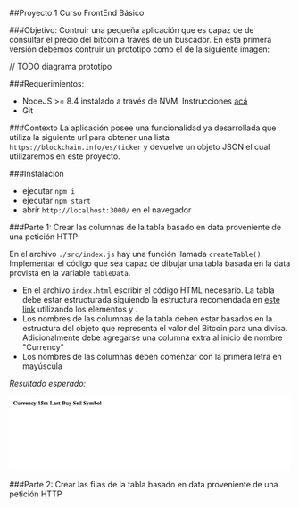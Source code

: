 ##Proyecto 1 Curso FrontEnd Básico

###Objetivo:
Contruir una pequeña aplicación que es capaz de de consultar el precio del bitcoin
a través de un buscador. En esta primera versión debemos contruir un prototipo como el de la siguiente imagen:

// TODO diagrama prototipo

###Requerimientos:
- NodeJS >= 8.4 instalado a través de NVM. Instrucciones [acá](docs/nvm-install.md)
- Git

###Contexto
La aplicación posee una funcionalidad ya desarrollada que utiliza la siguiente url para obtener una lista `https://blockchain.info/es/ticker` y devuelve un objeto JSON el cual utilizaremos en este proyecto.

###Instalación
- ejecutar `npm i`
- ejecutar `npm start`
- abrir `http://localhost:3000/` en el navegador

###Parte 1: Crear las columnas de la tabla basado en data proveniente de una petición HTTP

En el archivo `./src/index.js` hay una función llamada `createTable()`. Implementar el código que sea capaz de dibujar una tabla basada en la data provista en la variable `tableData`.

- En el archivo `index.html` escribir el código HTML necesario. La tabla debe estar estructurada siguiendo la estructura recomendada en [este link](https://www.w3schools.com/tags/tag_thead.asp) utilizando los elementos <thead> y <th>. 
- Los nombres de las columnas de la tabla deben estar basados en la estructura del objeto que representa el valor del Bitcoin para una divisa. Adicionalmente debe agregarse una columna extra al inicio de nombre "Currency"
- Los nombres de las columnas deben comenzar con la primera letra en mayúscula

*Resultado esperado:*

![Alt text](docs/part1/img.png?raw=true "Column names")

###Parte 2: Crear las filas de la tabla basado en data proveniente de una petición HTTP